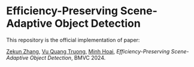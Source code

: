# Efficiency-Preserving Scene-Adaptive Object Detection

This repository is the official implementation of paper:

[Zekun Zhang](https://zvant.github.io/), [Vu Quang Truong](https://truong2710-cyber.github.io/), [Minh Hoai](https://www3.cs.stonybrook.edu/~minhhoai/), *Efficiency-Preserving Scene-Adaptive Object Detection*, BMVC 2024.

